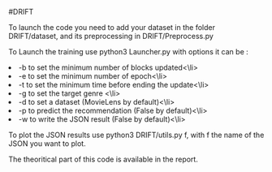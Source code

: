 #DRIFT

To launch the code you need to add your dataset in the folder DRIFT/dataset, and its preprocessing in DRIFT/Preprocess.py 

To Launch the training use python3 Launcher.py with options it can be : <br>
                  <li> -b to set the minimum number of blocks updated<\li>
                  <li> -e to set the minimum number of epoch<\li>
                  <li> -t to set the minimum time before ending the update<\li>
                  <li> -g to set the target genre <\li>
                  <li> -d to set a dataset (MovieLens by default)<\li>
                  <li> -p to predict the recommendation (False by default)<\li>
                  <li> -w to write the JSON result (False by default)<\li>
                  

To plot the JSON results use python3 DRIFT/utils.py f, with f the name of the JSON you want to plot. 

The theoritical part of this code is available in the report. 
